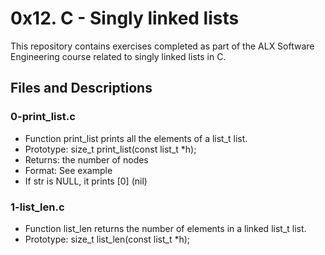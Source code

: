 # 0x12. C - Singly linked lists
This repository contains exercises completed as part of the ALX Software Engineering course related to singly linked lists in C.

## Files and Descriptions
### 0-print_list.c
* Function print_list prints all the elements of a list_t list.
* Prototype: size_t print_list(const list_t *h);
* Returns: the number of nodes
* Format: See example
* If str is NULL, it prints [0] (nil)
### 1-list_len.c
* Function list_len returns the number of elements in a linked list_t list.
* Prototype: size_t list_len(const list_t *h);
